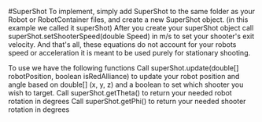 #SuperShot
To implement, simply add SuperShot to the same folder as your Robot or RobotContainer files, and create a new SuperShot object. (in this example we called it superShot)
After you create your superShot object call superShot.setShooterSpeed(double Speed) in m/s to set your shooter's exit velocity. 
And that's all, these equations do not account for your robots speed or acceleration it is meant to be used purely for stationary shooting.

To use we have the following functions
Call superShot.update(double[] robotPosition, boolean isRedAlliance) to update your robot position and angle based on double[] (x, y, z) and a boolean to set which shooter you wish to target.
Call superShot.getTheta() to return your needed robot rotation in degrees
Call superShot.getPhi() to return your needed shooter rotation in degrees
